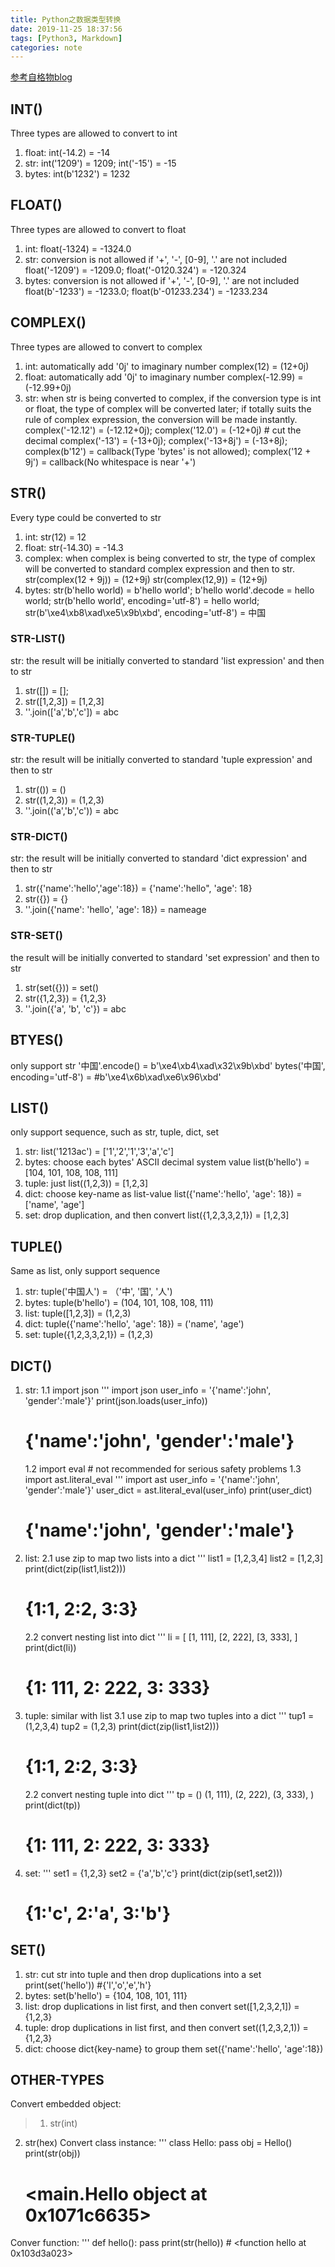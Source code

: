 ```yaml
---
title: Python之数据类型转换
date: 2019-11-25 18:37:56
tags: [Python3, Markdown]
categories: note
---
```

[参考自格物blog](https://shockerli.net/post/python3-data-type-convert/)
## INT()
Three types are allowed to convert to int
1. float: int(-14.2) = -14
2. str: int('1209') = 1209; int('-15') = -15
3. bytes: int(b'1232') = 1232

## FLOAT()
Three types are allowed to convert to float
1. int: float(-1324) = -1324.0
2. str: conversion is not allowed if '+', '-', [0-9], '.' are not included
   float('-1209') = -1209.0; float('-0120.324') = -120.324
3. bytes: conversion is not allowed if '+', '-', [0-9], '.' are not included
   float(b'-1233') = -1233.0; float(b'-01233.234') = -1233.234

## COMPLEX()
Three types are allowed to convert to complex
1. int: automatically add '0j' to imaginary number 
   complex(12) = (12+0j)
2. float: automatically add '0j' to imaginary number 
   complex(-12.99) = (-12.99+0j)
3. str: when str is being converted to complex, if the conversion type is int or float, the type of complex will be converted later; if totally suits the rule of complex expression, the conversion will be made instantly.
   complex('-12.12') = (-12.12+0j);
   complex('12.0') = (-12+0j) # cut the decimal 
   complex('-13') = (-13+0j);
   complex('-13+8j') = (-13+8j);
   complex(b'12') = callback(Type 'bytes' is not allowed);
   complex('12 + 9j') = callback(No whitespace is near '+')

## STR()
Every type could be converted to str
1. int: str(12) = 12
2. float: str(-14.30) = -14.3
3. complex: when complex is being converted to str, the type of complex will be converted to standard complex expression and then to str.
   str(complex(12 + 9j)) = (12+9j)
   str(complex(12,9)) = (12+9j)
4. bytes: str(b'hello world) = b'hello world';
   b'hello world'.decode = hello world;
   str(b'hello world', encoding='utf-8') = hello world;
   str(b'\xe4\xb8\xad\xe5\x9b\xbd', encoding='utf-8') = 中国

### STR-LIST()
str: the result will be initially converted to standard 'list expression' and then to str
1. str([]) = [];
2. str([1,2,3]) = [1,2,3]
3. ''.join(['a','b','c']) = abc

### STR-TUPLE()
str: the result will be initially converted to standard 'tuple expression' and then to str
1. str(()) = ()
2. str((1,2,3)) = (1,2,3)
3. ''.join(('a','b','c')) = abc

### STR-DICT()
str: the result will be initially converted to standard 'dict expression' and then to str
1. str({'name':'hello','age':18}) = {'name':'hello", 'age': 18}
2. str({}) = {}
3. ''.join({'name': 'hello', 'age': 18}) = nameage

### STR-SET()
the result will be initially converted to standard 'set expression' and then to str
1. str(set({})) = set()
2. str({1,2,3}) = {1,2,3}
3. ''.join({'a', 'b', 'c'}) = abc

## BTYES()
only support str 
'中国'.encode() = b'\xe4\xb4\xad\x32\x9b\xbd'
bytes('中国', encoding='utf-8') = #b'\xe4\x6b\xad\xe6\x96\xbd'

## LIST()
only support sequence, such as str, tuple, dict, set
1. str: list('1213ac') = ['1','2','1','3','a','c']
2. bytes: choose each bytes' ASCII decimal system value
	list(b'hello') = [104, 101, 108, 108, 111]
3. tuple: just list((1,2,3)) = [1,2,3]
4. dict: choose key-name as list-value
   list({'name':'hello', 'age': 18}) = ['name', 'age']
5. set: drop duplication, and then convert
   list({1,2,3,3,2,1}) = [1,2,3]

## TUPLE()
Same as list, only support sequence
1. str: tuple('中国人') = （'中', '国', '人')
2. bytes: tuple(b'hello') = (104, 101, 108, 108, 111)
3. list: tuple([1,2,3]) = (1,2,3)
4. dict: tuple({'name':'hello', 'age': 18}) = ('name', 'age')
5. set: tuple({1,2,3,3,2,1}) = (1,2,3)

## DICT()
1. str:
	1.1 import json
'''
	import json
	user_info = '{'name':'john', 'gender':'male'}'
	print(json.loads(user_info))
	# {'name':'john', 'gender':'male'}

	1.2 import eval # not recommended for serious safety problems
	1.3 import ast.literal_eval
'''
	import ast
	user_info = '{'name':'john', 'gender':'male'}'
	user_dict = ast.literal_eval(user_info)
	print(user_dict)
	# {'name':'john', 'gender':'male'}
2. list:
	2.1 use zip to map two lists into a dict
'''
	list1 = [1,2,3,4]
	list2 = [1,2,3]
	print(dict(zip(list1,list2)))
	# {1:1, 2:2, 3:3}

	2.2 convert nesting list into dict
'''
	li = [
	[1, 111],
	[2, 222],
	[3, 333],
	]
	print(dict(li))
	# {1: 111, 2: 222, 3: 333}
3. tuple:
	similar with list
	3.1 use zip to map two tuples into a dict
'''
	tup1 = (1,2,3,4)
	tup2 = (1,2,3)
	print(dict(zip(list1,list2)))
	# {1:1, 2:2, 3:3}

	2.2 convert nesting tuple into dict
'''
	tp = ()
	(1, 111),
	(2, 222),
	(3, 333),
	)
	print(dict(tp))
	# {1: 111, 2: 222, 3: 333}
4. set:
'''
	set1 = {1,2,3}
	set2 = {'a','b','c'}
	print(dict(zip(set1,set2)))
	# {1:'c', 2:'a', 3:'b'}

## SET()
1. str: cut str into tuple and then drop duplications into a set
   print(set('hello'))
   #{'l','o','e','h'}
2. bytes: set(b'hello') = {104, 108, 101, 111}
3. list: drop duplications in list first, and then convert
   set([1,2,3,2,1]) = {1,2,3}
4. tuple: drop duplications in list first, and then convert
	set((1,2,3,2,1)) = {1,2,3}
5. dict: choose dict{key-name} to group them 
	set({'name':'hello', 'age':18})


## OTHER-TYPES
Convert embedded object:
>1. str(int)
 2. str(hex)
 Convert class instance:
'''
	class Hello:
		pass
	obj = Hello()
	print(str(obj))
	# <__main__.Hello object at 0x1071c6635>
Conver function:
'''
	def hello():
		pass
	print(str(hello))
	# <function hello at 0x103d3a023>

